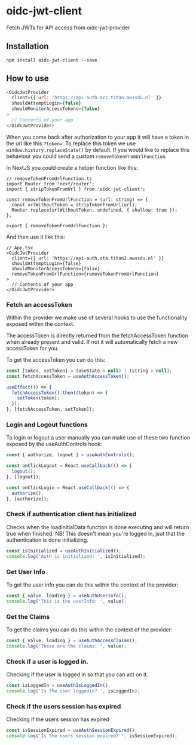 # oidc-jwt-client

Fetch JWTs for API access from oidc-jwt-provider

## Installation

`npm install oidc-jwt-client --save`

## How to use

```javascript
<OidcJwtProvider
  client={{ url: 'https://api-auth.acc.titan.awssdu.nl' }}
  shouldAttemptLogin={false}
  shouldMonitorAccessTokens={false}
>
  // Contents of your app
</OidcJwtProvider>
```

When you come back after authorization to your app it will have a token in the url like this `?token=`.
To replace this token we use `window.history.replaceState()` by default.
If you would like to replace this behaviour you could send a custom `removeTokenFromUrlFunction`.

In NextJS you could create a helper function like this:

```tsx
// removeTokenFromUrlFunction.ts
import Router from 'next/router';
import { stripTokenFromUrl } from 'oidc-jwt-client';

const removeTokenFromUrlFunction = (url: string) => {
  const urlWithoutToken = stripTokenFromUrl(url);
  Router.replace(urlWithoutToken, undefined, { shallow: true });
};

export { removeTokenFromUrlFunction };
```

And then use it like this:

```tsx
// App.tsx
<OidcJwtProvider
  client={{ url: 'https://api-auth.ota.titan2.awssdu.nl' }}
  shouldAttemptLogin={false}
  shouldMonitorAccessTokens={false}
  removeTokenFromUrlFunction={removeTokenFromUrlFunction}
>
  // Contents of your app
</OidcJwtProvider>
```

### Fetch an accessToken

Within the provider we make use of several hooks to use the functionality exposed within the context.

The accessToken is directly returned from the fetchAccessToken function when already present and valid.
If not it will automatically fetch a new accessToken for you.

To get the accessToken you can do this:

```javascript
const [token, setToken] = (useState < null) | (string > null);
const fetchAccessToken = useAuthAccessToken();

useEffect(() => {
  fetchAccessToken().then((token) => {
    setToken(token);
  });
}, [fetchAccessToken, setToken]);
```

### Login and Logout functions

To login or logout a user manually you can make use of these two function exposed by the useAuthControls hook:

```javascript
const { authorize, logout } = useAuthControls();

const onClickLogout = React.useCallback(() => {
  logout();
}, [logout]);

const onClickLogin = React.useCallback(() => {
  authorize();
}, [authorize]);
```

### Check if authentication client has initialized

Checks when the loadInitialData function is done executing and will return true when finished. NB! This doesn't mean you're logged in, jsut that the authentication is done initializing.

```javascript
const isInitialized = useAuthInitialized();
console.log('Auth is initialized: ', isInitialized);
```

### Get User Info

To get the user info you can do this within the context of the provider:

```javascript
const { value, loading } = useAuthUserInfo();
console.log('This is the userInfo: ', value);
```

### Get the Claims

To get the claims you can do this within the context of the provider:

```javascript
const { value, loading } = useAuthAccessClaims();
console.log('These are the claims: ', value);
```

### Check if a user is logged in.

Checking if the user is logged in so that you can act on it.

```javascript
const isLoggedIn = useAuthIsLoggedIn();
console.log('Is the user loggedin? ', isLoggedIn);
```

### Check if the users session has expired

Checking if the users session has expired

```javascript
const isSessionExpired = useAuthSessionExpired();
console.log('Is the users session expired? ', isSessionExpired);
```

